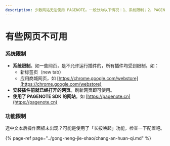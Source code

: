 ```yaml
---
description: 少数网站无法使用 PAGENOTE。一般分为以下情况：1、系统限制；2、PAGENOTE 自身黑名单控制；3、长按唤起功能
---
```


# 有些网页不可用

### 系统限制

* **系统限制**。如一些网页，是不允许运行插件的，所有插件均受到限制。如：
  * 新标签页（new tab）
  * 应用商城网页，如 [https://chrome.google.com/webstore](https://chrome.google.com/webstore)
* **安装插件前就已经打开的网页**。刷新网页即可使用。
* **使用了 PAGENOTE SDK 的网站**。如 [https://pagenote.cn](https://pagenote.cn)

### 功能限制

选中文本后操作面板未出现？可能是使用了「长按唤起」功能，检查一下配置吧。

{% page-ref page="../gong-neng-jie-shao/chang-an-huan-qi.md" %}




